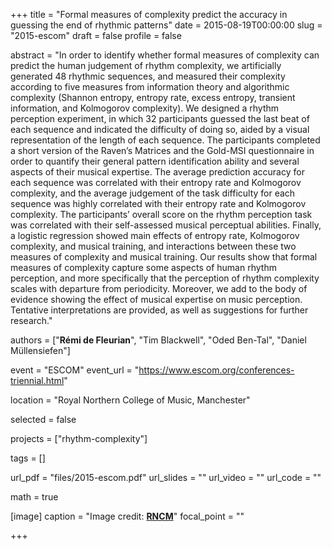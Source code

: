 +++
title = "Formal measures of complexity predict the accuracy in guessing the end of rhythmic patterns"
date = 2015-08-19T00:00:00
slug = "2015-escom"
draft = false
profile = false


abstract = "In order to identify whether formal measures of complexity can predict the human judgement of rhythm complexity, we artificially generated 48 rhythmic sequences, and measured their complexity according to five measures from information theory and algorithmic complexity (Shannon entropy, entropy rate, excess entropy, transient information, and Kolmogorov complexity). We designed a rhythm perception experiment, in which 32 participants guessed the last beat of each sequence and indicated the difficulty of doing so, aided by a visual representation of the length of each sequence. The participants completed a short version of the Raven’s Matrices and the Gold-MSI questionnaire in order to quantify their general pattern identification ability and several aspects of their musical expertise. The average prediction accuracy for each sequence was correlated with their entropy rate and Kolmogorov complexity, and the average judgement of the task difficulty for each sequence was highly correlated with their entropy rate and Kolmogorov complexity. The participants’ overall score on the rhythm perception task was correlated with their self-assessed musical perceptual abilities. Finally, a logistic regression showed main effects of entropy rate, Kolmogorov complexity, and musical training, and interactions between these two measures of complexity and musical training. Our results show that formal measures of complexity capture some aspects of human rhythm perception, and more specifically that the perception of rhythm complexity scales with departure from periodicity. Moreover, we add to the body of evidence showing the effect of musical expertise on music perception. Tentative interpretations are provided, as well as suggestions for further research."

authors = ["**Rémi de Fleurian**", "Tim Blackwell", "Oded Ben-Tal", "Daniel Müllensiefen"]

event = "ESCOM"
event_url = "https://www.escom.org/conferences-triennial.html"

location = "Royal Northern College of Music, Manchester"

selected = false

projects = ["rhythm-complexity"]

tags = []

url_pdf = "files/2015-escom.pdf"
url_slides = ""
url_video = ""
url_code = ""

math = true

[image]
caption = "Image credit: [**RNCM**](https://www.rncm.ac.uk/)"
focal_point = ""
  
+++